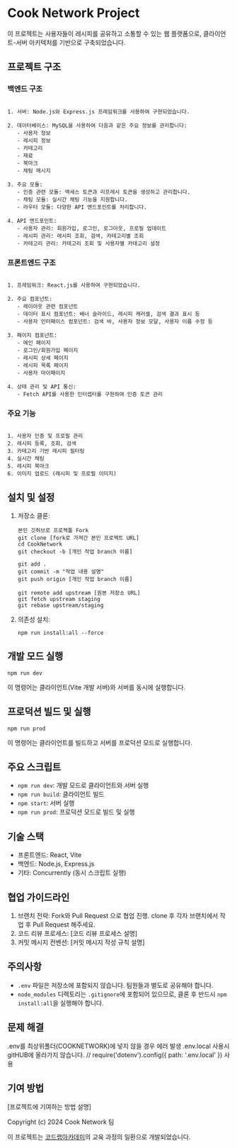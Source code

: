 # Cook Network Project

이 프로젝트는 사용자들이 레시피를 공유하고 소통할 수 있는 웹 플랫폼으로, 클라이언트-서버 아키텍처를 기반으로 구축되었습니다.

## 프로젝트 구조

### 백엔드 구조

```

1. 서버: Node.js와 Express.js 프레임워크를 사용하여 구현되었습니다.

2. 데이터베이스: MySQL을 사용하여 다음과 같은 주요 정보를 관리합니다:
   - 사용자 정보
   - 레시피 정보
   - 카테고리
   - 재료
   - 북마크
   - 채팅 메시지

3. 주요 모듈:
   - 인증 관련 모듈: 액세스 토큰과 리프레시 토큰을 생성하고 관리합니다.
   - 채팅 모듈: 실시간 채팅 기능을 지원합니다.
   - 라우터 모듈: 다양한 API 엔드포인트를 처리합니다.

4. API 엔드포인트:
   - 사용자 관리: 회원가입, 로그인, 로그아웃, 프로필 업데이트
   - 레시피 관리: 레시피 조회, 검색, 카테고리별 조회
   - 카테고리 관리: 카테고리 조회 및 사용자별 카테고리 설정

```

### 프론트엔드 구조

```

1. 프레임워크: React.js를 사용하여 구현되었습니다.

2. 주요 컴포넌트:
   - 레이아웃 관련 컴포넌트
   - 데이터 표시 컴포넌트: 배너 슬라이드, 레시피 캐러셀, 검색 결과 표시 등
   - 사용자 인터페이스 컴포넌트: 검색 바, 사용자 정보 모달, 사용자 이름 수정 등

3. 페이지 컴포넌트:
   - 메인 페이지
   - 로그인/회원가입 페이지
   - 레시피 상세 페이지
   - 레시피 목록 페이지
   - 사용자 마이페이지

4. 상태 관리 및 API 통신:
   - Fetch API를 사용한 인터셉터를 구현하여 인증 토큰 관리
```

### 주요 기능

```

1. 사용자 인증 및 프로필 관리
2. 레시피 등록, 조회, 검색
3. 카테고리 기반 레시피 필터링
4. 실시간 채팅
5. 레시피 북마크
6. 이미지 업로드 (레시피 및 프로필 이미지)

```

## 설치 및 설정

1. 저장소 클론:
   ```
   본인 깃허브로 프로젝틀 Fork
   git clone [fork로 가져간 본인 프로젝트 URL]
   cd CookNetwork
   git checkout -b [개인 작업 branch 이름]
   
   git add .
   git commit -m "작업 내용 설명"
   git push origin [개인 작업 branch 이름]

   git remote add upstream [원본 저장소 URL]
   git fetch upstream staging
   git rebase upstream/staging
   ```

2. 의존성 설치:
   ```
   npm run install:all --force
   ```

## 개발 모드 실행

```
npm run dev
```

이 명령어는 클라이언트(Vite 개발 서버)와 서버를 동시에 실행합니다.

## 프로덕션 빌드 및 실행

```
npm run prod
```

이 명령어는 클라이언트를 빌드하고 서버를 프로덕션 모드로 실행합니다.

## 주요 스크립트

- `npm run dev`: 개발 모드로 클라이언트와 서버 실행
- `npm run build`: 클라이언트 빌드
- `npm start`: 서버 실행
- `npm run prod`: 프로덕션 모드로 빌드 및 실행

## 기술 스택

- 프론트엔드: React, Vite
- 백엔드: Node.js, Express.js
- 기타: Concurrently (동시 스크립트 실행)

## 협업 가이드라인

1. 브랜치 전략: Fork와 Pull Request 으로 협업 진행. clone 후 각자 브랜치에서 작업 후 Pull Request 해주세요.
2. 코드 리뷰 프로세스: [코드 리뷰 프로세스 설명]
3. 커밋 메시지 컨벤션: [커밋 메시지 작성 규칙 설명]

## 주의사항

- `.env` 파일은 저장소에 포함되지 않습니다. 팀원들과 별도로 공유해야 합니다.
- `node_modules` 디렉토리는 `.gitignore`에 포함되어 있으므로, 클론 후 반드시 `npm install:all`을 실행해야 합니다.

## 문제 해결

.env를 최상위폴더(COOKNETWORK)에 넣지 않을 경우 에러 발생
.env.local 사용시 gitHUB에 올라가지 않습니다. // require('dotenv').config({ path: '.env.local' }) 사용

## 기여 방법

[프로젝트에 기여하는 방법 설명]

Copyright (c) 2024 Cook Network 팀

이 프로젝트는 [코드랩아카데미](https://www.codelabit.co.kr/)의 교육 과정의 일환으로 개발되었습니다.
